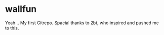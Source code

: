 wallfun
=======

Yeah .. My first Gitrepo. Spacial thanks to 2bt, who inspired and pushed me to this.
